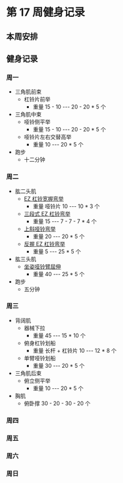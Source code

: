# 第 17 周健身记录

## 本周安排

## 健身记录

### 周一

- 三角肌前束
  - 杠铃片前举
    - 重量 15 - 10 --- 20 - 20 \* 5 个
- 三角肌中束
  - 哑铃侧平举
    - 重量 15 - 10 --- 20 - 20 \* 5 个
  - 哑铃片左右交替高举
    - 重量 10 --- 20 \* 5 个
- 跑步
  - 十二分钟

### 周二

- 肱二头肌
  - [EZ 杠铃宽握弯举](https://github.com/jsjzh/fitness-best-practice/tree/master/%E5%8A%A8%E4%BD%9C%E5%BA%93#ez-%E6%9D%A0%E9%93%83%E5%AE%BD%E6%8F%A1%E5%BC%AF%E4%B8%BE)
    - 重量 哑铃片 10 --- 10 \* 3 个
  - [三段式 EZ 杠铃弯举](https://github.com/jsjzh/fitness-best-practice/tree/master/%E5%8A%A8%E4%BD%9C%E5%BA%93#%E4%B8%89%E6%AE%B5%E5%BC%8F-ez-%E6%9D%A0%E9%93%83%E5%BC%AF%E4%B8%BE)
    - 重量 15 --- 7 - 7 - 7 \* 4 个
  - [上斜哑铃弯举](https://github.com/jsjzh/fitness-best-practice/tree/master/%E5%8A%A8%E4%BD%9C%E5%BA%93#%E4%B8%8A%E6%96%9C%E5%93%91%E9%93%83%E5%BC%AF%E4%B8%BE)
    - 重量 20 --- 20 \* 5 个
  - [反握 EZ 杠铃弯举](https://github.com/jsjzh/fitness-best-practice/tree/master/%E5%8A%A8%E4%BD%9C%E5%BA%93#%E5%8F%8D%E6%8F%A1-ez-%E6%9D%A0%E9%93%83%E5%BC%AF%E4%B8%BE)
    - 重量 5 --- 25 \* 5 个
- 肱三头肌
  - [坐姿哑铃臂屈伸](https://github.com/jsjzh/fitness-best-practice/tree/master/%E5%8A%A8%E4%BD%9C%E5%BA%93#%E5%9D%90%E5%A7%BF%E5%93%91%E9%93%83%E8%87%82%E5%B1%88%E4%BC%B8)
    - 重量 40 --- 25 \* 5 个
- 跑步
  - 五分钟

### 周三

- 背阔肌
  - 器械下拉
    - 重量 45 --- 15 \* 10 个
  - 俯身杠铃划船
    - 重量 长杆 + 杠铃片 10 --- 12 \* 8 个
  - 单臂哑铃划船
    - 重量 30 --- 20 \* 5 个
- 三角肌后束
  - 俯立侧平举
    - 重量 10 --- 20 \* 5 个
- 胸肌
  - 俯卧撑 30 - 20 - 30 - 20 个

### 周四

### 周五

### 周六

### 周日

